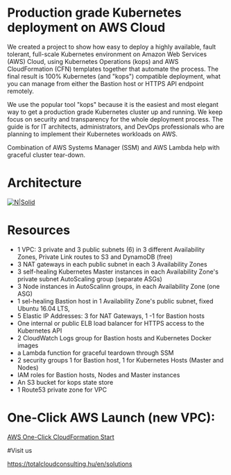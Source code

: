 # Production grade Kubernetes deployment on AWS Cloud

We created a project to show how easy to deploy a highly available, fault tolerant, full-scale Kubernetes environment on Amazon Web Services (AWS) Cloud, using Kubernetes Operations (kops) and AWS CloudFormation (CFN) templates together that automate the process. The final result is 100% Kubernetes (and "kops") compatible deployment, what you can manage from either the Bastion host or HTTPS API endpoint remotely.

We use the popular tool "kops" because it is the easiest and most elegant way to get a production grade Kubernetes cluster up and running. We keep focus on security and transparency for the whole deployment process. The guide is for IT architects, administrators, and DevOps professionals who are planning to implement  their Kubernetes workloads on AWS.

Combination of AWS Systems Manager (SSM) and AWS Lambda help with graceful cluster tear-down. 


# Architecture

[![N|Solid](https://github.com/totalcloudconsulting/kubernetes-aws/blob/master/docs/k8s-fullscale.png)](https://tc2.hu)


# Resources

* 1 VPC: 3 private and 3 public subnets (6) in 3 different Availability Zones, Private Link routes to S3 and DynamoDB (free)
* 3 NAT gateways in each public subnet in each 3 Availability Zones
* 3  self-healing Kubernetes Master instances in each Availability Zone's private subnet AutoScaling group (separate ASGs)
* 3 Node instances in AutoScalinn groups,  in each Availability Zone (one ASG)
* 1 sel-healing Bastion host in 1 Availability Zone's public subnet, fixed Ubuntu 16.04 LTS, 
* 5 Elastic IP Addresses: 3 for NAT Gateways, 1 -1 for Bastion hosts
* One internal or public ELB load balancer for HTTPS access to the Kubernetes API
* 2 CloudWatch Logs group for Bastion hosts and Kubernetes Docker images
* a Lambda function for graceful teardown through SSM
* 2 security groups 1 for Bastion host, 1 for Kubernetes Hosts (Master and Nodes)
* IAM roles for Bastion hosts, Nodes and Master instances
* An S3 bucket for kops state store
* 1 Route53 private zone for VPC


# One-Click AWS Launch (new VPC):

[AWS One-Click CloudFormation Start](https://console.aws.amazon.com/cloudformation/home?region=eu-west-1#/stacks/new?stackName=Total-Cloud-Kubernetes&templateURL=https://s3-eu-west-1.amazonaws.com/tc2-kubernetes/latest/cfn-templates/latest.yaml )

#Visit us

https://totalcloudconsulting.hu/en/solutions 



